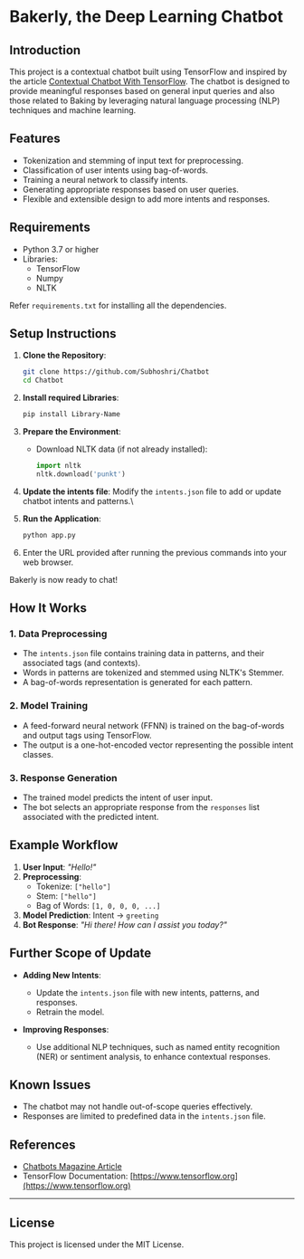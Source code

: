 # Bakerly, the Deep Learning Chatbot

## Introduction
This project is a contextual chatbot built using TensorFlow and inspired by the article [Contextual Chatbot With TensorFlow](https://chatbotsmagazine.com/contextual-chat-bots-with-tensorflow-4391749d0077). The chatbot is designed to provide meaningful responses based on general input queries and also those related to Baking by leveraging natural language processing (NLP) techniques and machine learning.

## Features
- Tokenization and stemming of input text for preprocessing.
- Classification of user intents using bag-of-words.
- Training a neural network to classify intents.
- Generating appropriate responses based on user queries.
- Flexible and extensible design to add more intents and responses.

## Requirements
- Python 3.7 or higher
- Libraries:
  - TensorFlow
  - Numpy
  - NLTK
 
Refer `requirements.txt` for installing all the dependencies.


## Setup Instructions
1. **Clone the Repository**:
   ```bash
   git clone https://github.com/Subhoshri/Chatbot
   cd Chatbot
   ```

2. **Install required Libraries**:
   ```bash
   pip install Library-Name
   ```

3. **Prepare the Environment**:
   - Download NLTK data (if not already installed):
     ```python
     import nltk
     nltk.download('punkt')
     ```

4. **Update the intents file**:
   Modify the `intents.json` file to add or update chatbot intents and patterns.\

5. **Run the Application**:
   ```python
   python app.py
   ```

6. Enter the URL provided after running the previous commands into your web browser.

Bakerly is now ready to chat!


## How It Works
### 1. **Data Preprocessing**
   - The `intents.json` file contains training data in patterns, and their associated tags (and contexts).
   - Words in patterns are tokenized and stemmed using NLTK's Stemmer.
   - A bag-of-words representation is generated for each pattern.

### 2. **Model Training**
   - A feed-forward neural network (FFNN) is trained on the bag-of-words and output tags using TensorFlow.
   - The output is a one-hot-encoded vector representing the possible intent classes.

### 3. **Response Generation**
   - The trained model predicts the intent of user input.
   - The bot selects an appropriate response from the `responses` list associated with the predicted intent.

## Example Workflow
1. **User Input**: *"Hello!"*
2. **Preprocessing**:
   - Tokenize: `["hello"]`
   - Stem: `["hello"]`
   - Bag of Words: `[1, 0, 0, 0, ...]`
3. **Model Prediction**: Intent -> `greeting`
4. **Bot Response**: *"Hi there! How can I assist you today?"*

## Further Scope of Update
- **Adding New Intents**:
  - Update the `intents.json` file with new intents, patterns, and responses.
  - Retrain the model.

- **Improving Responses**:
  - Use additional NLP techniques, such as named entity recognition (NER) or sentiment analysis, to enhance contextual responses.


## Known Issues
- The chatbot may not handle out-of-scope queries effectively.
- Responses are limited to predefined data in the `intents.json` file.


## References
- [Chatbots Magazine Article](https://chatbotsmagazine.com/contextual-chat-bots-with-tensorflow-4391749d0077)
- TensorFlow Documentation: [https://www.tensorflow.org](https://www.tensorflow.org)

---

## License
This project is licensed under the MIT License.
